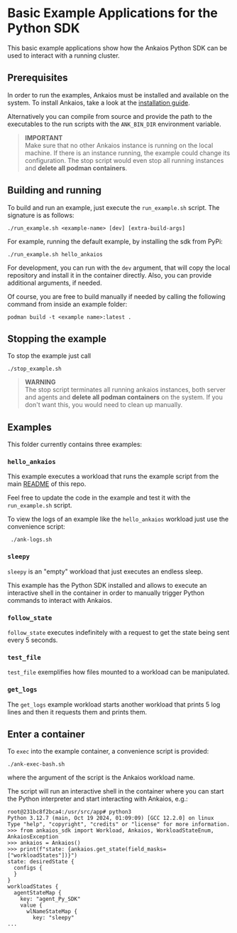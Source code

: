 # Basic Example Applications for the Python SDK

This basic example applications show how the Ankaios Python SDK can be used to interact with a running cluster.

## Prerequisites

In order to run the examples, Ankaios must be installed and available on the system. To install Ankaios, take a look at the [installation guide](https://eclipse-ankaios.github.io/ankaios/latest/usage/installation/#setup-with-script).

Alternatively you can compile from source and provide the path to the executables to the run scripts with the `ANK_BIN_DIR` environment variable.

> **IMPORTANT**  
> Make sure that no other Ankaios instance is running on the local machine. If there is an instance running, the example could change its configuration. The stop script would even stop all running instances and **delete all podman containers**. 

## Building and running

To build and run an example, just execute the `run_example.sh` script. The signature is as follows:

```shell
./run_example.sh <example-name> [dev] [extra-build-args]
```

For example, running the default example, by installing the sdk from PyPi:

```shell
./run_example.sh hello_ankaios
```

For development, you can run with the `dev` argument, that will copy the local repository and install it in the container directly. Also, you can provide additional arguments, if needed.

Of course, you are free to build manually if needed by calling the following command from inside an example folder:

```shell
podman build -t <example name>:latest .
```

## Stopping the example

To stop the example just call

```shell
./stop_example.sh
```

> **WARNING**  
> The stop script terminates all running ankaios instances, both server and agents and **delete all podman containers** on the system. If you don't want this, you would need to clean up manually. 

## Examples

This folder currently contains three examples:

### `hello_ankaios` 

This example executes a workload that runs the example script from the main [README](../README.md#usage) of this repo.

Feel free to update the code in the example and test it with the `run_example.sh` script.

To view the logs of an example like the `hello_ankaios` workload just use the convenience script:

```shell
 ./ank-logs.sh
```

### `sleepy` 

`sleepy` is an "empty" workload that just executes an endless sleep. 

This example has the Python SDK installed and allows to execute an interactive shell in the container in order to manually trigger Python commands to interact with Ankaios.

### `follow_state` 

`follow_state` executes indefinitely with a request to get the state being sent every 5 seconds.

### `test_file`

`test_file` exemplifies how files mounted to a workload can be manipulated.

### `get_logs`

The `get_logs` example workload starts another workload that prints 5 log lines and then it requests them and prints them.

## Enter a container

To `exec` into the example container, a convenience script is provided:

```shell
./ank-exec-bash.sh
```

where the argument of the script is the Ankaios workload name.

The script will run an interactive shell in the container where you can start the Python interpreter and start interacting with Ankaios, e.g.:

```shell
root@231bc8f2bca4:/usr/src/app# python3
Python 3.12.7 (main, Oct 19 2024, 01:09:09) [GCC 12.2.0] on linux
Type "help", "copyright", "credits" or "license" for more information.
>>> from ankaios_sdk import Workload, Ankaios, WorkloadStateEnum, AnkaiosException
>>> ankaios = Ankaios()
>>> print(f"state: {ankaios.get_state(field_masks=["workloadStates"])}")
state: desiredState {
  configs {
  }
}
workloadStates {
  agentStateMap {
    key: "agent_Py_SDK"
    value {
      wlNameStateMap {
        key: "sleepy"
...
```
